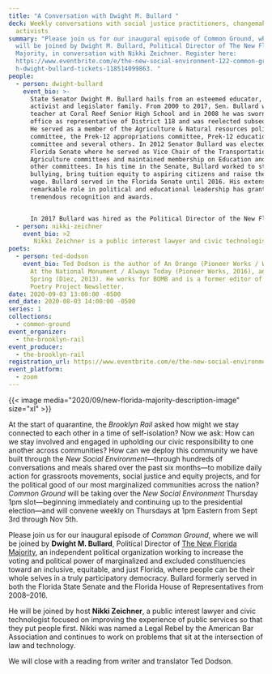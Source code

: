 ```yaml
---
title: "A Conversation with Dwight M. Bullard "
deck: Weekly conversations with social justice practitioners, changemakers, and
  activists
summary: "Please join us for our inaugural episode of Common Ground, where we
  will be joined by Dwight M. Bullard, Political Director of The New Florida
  Majority, in conversation with Nikki Zeichner. Register here:
  https://www.eventbrite.com/e/the-new-social-environment-122-common-ground-wit\
  h-dwight-bullard-tickets-118514099863. "
people:
  - person: dwight-bullard
    event_bio: >-
      State Senator Dwight M. Bullard hails from an esteemed educator, community
      activist and legislator family. From 2000 to 2017, Sen. Bullard was a
      teacher at Coral Reef Senior High School and in 2008 he was sworn into
      office as representative of District 118 and was reelected subsequently.
      He served as a member of the Agriculture & Natural resources policy
      committee, the Prek-12 appropriations committee, Prek-12 education policy
      committee and several others. In 2012 Senator Bullard was elected to the
      Florida Senate where he served as Vice Chair of the Transportation and
      Agriculture committees and maintained membership on Education and several
      other committees. In his time in the Senate, Bullard worked to stop online
      bullying, bring tuition equity to aspiring citizens and raise the minimum
      wage. Bullard served in the Florida Senate until 2016. His extensive and
      remarkable role in political and educational leadership has granted him
      tremendous recognition and awards.


      In 2017 Bullard was hired as the Political Director of the New Florida Majority. In this capacity he works to bring political education and awareness to underserved and often marginalized communities. He also works to push policy to positively impact those same communities. His work now much like his previous roles looks to uplift people in a way that makes them the masters of their own destiny. He continues to simply amplify the voice of those often unheard. 
  - person: nikki-zeichner
    event_bio: >2
       Nikki Zeichner is a public interest lawyer and civic technologist focused on improving the experience of public services so that they put people first. Nikki was named a Legal Rebel by the American Bar Association and continues to work on problems that sit at the intersection of law and technology.
poets:
  - person: ted-dodson
    event_bio: Ted Dodson is the author of An Orange (Pioneer Works / Wonder, 2021),
      At the National Monument / Always Today (Pioneer Works, 2016), and Pop! in
      Spring (Diez, 2013). He works for BOMB and is a former editor of The
      Poetry Project Newsletter.
date: 2020-09-03 13:00:00 -0500
end_date: 2020-08-03 14:00:00 -0500
series: 1
collections:
  - common-ground
event_organizer:
  - the-brooklyn-rail
event_producer:
  - the-brooklyn-rail
registration_url: https://www.eventbrite.com/e/the-new-social-environment-122-common-ground-with-dwight-bullard-tickets-118514099863
event_platform:
  - zoom
---
```



{{< image media="2020/09/new-florida-majority-description-image" size="xl" >}}

At the start of quarantine, the *Brooklyn Rail* asked how might we stay connected to each other in a time of self-isolation? Now we ask: How can we stay involved and engaged in upholding our civic responsibility to one another across communities? How can we deploy this community we have built through the *New Social Environment*—through hundreds of conversations and meals shared over the past six months—to mobilize daily action for grassroots movements, social justice and equity projects, and for the political good of our most marginalized communities across the nation? *Common Ground* will be taking over the *New Social Environment* Thursday 1pm slot—beginning immediately and continuing up to the presidential election—and will convene weekly on Thursdays at 1pm Eastern from Sept 3rd through Nov 5th.

Please join us for our inaugural episode of *Common Ground*, where we will be joined by **Dwight M. Bullard**, Political Director of [The New Florida Majority](https://newfloridamajority.org/), an independent political organization working to increase the voting and political power of marginalized and excluded constituencies toward an inclusive, equitable, and just Florida, where people can be their whole selves in a truly participatory democracy. Bullard formerly served in both the Florida State Senate and the Florida House of Representatives from 2008–2016.

He will be joined by host **Nikki Zeichner**, a public interest lawyer and civic technologist focused on improving the experience of public services so that they put people first. Nikki was named a Legal Rebel by the American Bar Association and continues to work on problems that sit at the intersection of law and technology.

We will close with a reading from writer and translator Ted Dodson.
